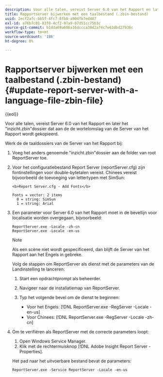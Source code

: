 ```yaml
---
description: Voor alle talen, vereist Server 6.0 van het Rapport en later het "inzicht.zbin"dossier dat aan de de wortelomslag van de Server van het Rapport wordt gekopieerd.
title: Rapportserver bijwerken met een taalbestand (.zbin-bestand)
uuid: 2ecf2afc-bb5f-4fc7-8fb8-a904fb7ed407
exl-id: a76b7c01-83f0-4cf2-97a9-07d51cc75b3c
source-git-commit: b1dda69a606a16dccca30d2a74c7e63dbd27936c
workflow-type: tm+mt
source-wordcount: '186'
ht-degree: 0%

---
```


# Rapportserver bijwerken met een taalbestand (.zbin-bestand){#update-report-server-with-a-language-file-zbin-file}

{{eol}}

Voor alle talen, vereist Server 6.0 van het Rapport en later het &quot;inzicht.zbin&quot;dossier dat aan de de wortelomslag van de Server van het Rapport wordt gekopieerd.

Werk de de taaldossiers van de Server van het Rapport bij:

1. Voeg het anders genoemde &quot;inzicht.zbin&quot;dossier aan de folder van root ReportServer toe.
1. Voor het configuratiebestand Report Server (reportServer.cfg) zijn fontinstellingen voor double-bytetalen vereist. Chinees vereist bijvoorbeeld de toevoeging van lettertypen met SimSun:

   ```
   <b>Report Server.cfg - Add Fonts</b> 
   
   Fonts = vector: 2 items 
     0 = string: SimSun 
     1 = string: Arial
   ```

1. Een parameter voor Server 6.0 van het Rapport moet in de bevellijn voor localisatie worden overgegaan, bijvoorbeeld:

   ```
   ReportServer.exe -Locale -zh-cn 
   ReportServer.exe -Locale -en-us
   ```

   >[!NOTE]
   >
   >Als een scène niet wordt gespecificeerd, dan blijft de Server van het Rapport aan het Engels in gebreke.

   Volg de stappen om ReportServer als dienst met de parameters van de Landinstelling te lanceren:

   1. Start een opdrachtprompt als beheerder.
   1. Navigeer naar de installatiemap van ReportServer.
   1. Typ het volgende bevel om de dienst te beginnen:

      * Voor het Engels: [!DNL ReportServer.exe -RegServer -Locale -en-us]
      * Voor Chinees: [!DNL ReportServer.exe -RegServer -Locale -zh-cn]

1. Om te verifiëren als ReportServer met de correcte parameters loopt:

   1. Open Windows Service Manager.
   1. Klik met de rechtermuisknop [!DNL Adobe Insight Report Server - Properties].

   Het pad naar het uitvoerbare bestand bevat de parameters:

   ```
   ReportServer.exe -Service ReportServer -Locale -en-us
   ```
